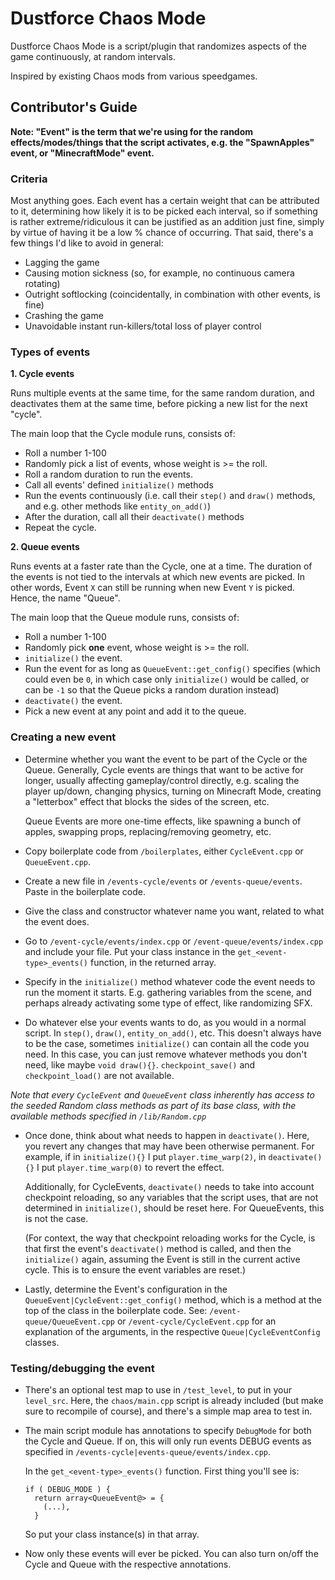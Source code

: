# Dustforce Chaos Mode
Dustforce Chaos Mode is a script/plugin that randomizes aspects of the game continuously, at random intervals.

Inspired by existing Chaos mods from various speedgames.

## Contributor's Guide
**Note: "Event" is the term that we're using for the random effects/modes/things that the script activates, e.g. the "SpawnApples" event, or "MinecraftMode" event.**
### Criteria
Most anything goes. Each event has a certain weight that can be attributed to it, determining how likely it is to be picked each interval, so if something is rather extreme/ridiculous it can be justified as an addition just fine, simply by virtue of having it be a low % chance of occurring. That said, there's a few things I'd like to avoid in general:
- Lagging the game
- Causing motion sickness (so, for example, no continuous camera rotating)
- Outright softlocking (coincidentally, in combination with other events, is fine)
- Crashing the game
- Unavoidable instant run-killers/total loss of player control

### Types of events
**1. Cycle events**

Runs multiple events at the same time, for the same random duration, and deactivates them at the same time, before picking a new list for the next "cycle".

The main loop that the Cycle module runs, consists of:
- Roll a number 1-100
- Randomly pick a list of events, whose weight is >= the roll.
- Roll a random duration to run the events.
- Call all events' defined `initialize()` methods
- Run the events continuously (i.e. call their `step()` and `draw()` methods, and e.g. other methods like `entity_on_add()`)
- After the duration, call all their `deactivate()` methods
- Repeat the cycle.

**2. Queue events**

Runs events at a faster rate than the Cycle, one at a time. The duration of the events is not tied to the intervals at which new events are picked. In other words, Event `X` can still be running when new Event `Y` is picked. Hence, the name "Queue".

The main loop that the Queue module runs, consists of:
- Roll a number 1-100
- Randomly pick **one** event, whose weight is >= the roll.
- `initialize()` the event.
- Run the event for as long as `QueueEvent::get_config()` specifies (which could even be `0`, in which case only `initialize()` would be called, or can be `-1` so that the Queue picks a random duration instead)
- `deactivate()` the event.
- Pick a new event at any point and add it to the queue.

### Creating a new event
- Determine whether you want the event to be part of the Cycle or the Queue. Generally, Cycle events are things that want to be active for longer, usually affecting gameplay/control directly, e.g. scaling the player up/down, changing physics, turning on Minecraft Mode, creating a "letterbox" effect that blocks the sides of the screen, etc.

  Queue Events are more one-time effects, like spawning a bunch of apples, swapping props, replacing/removing geometry, etc.
- Copy boilerplate code from `/boilerplates`, either `CycleEvent.cpp` or `QueueEvent.cpp`.
- Create a new file in `/events-cycle/events` or `/events-queue/events`. Paste in the boilerplate code.
- Give the class and constructor whatever name you want, related to what the event does.
- Go to `/event-cycle/events/index.cpp` or `/event-queue/events/index.cpp` and include your file. Put your class instance in the `get_<event-type>_events()` function, in the returned array.
- Specify in the `initialize()` method whatever code the event needs to run the moment it starts. E.g. gathering variables from the scene, and perhaps already activating some type of effect, like randomizing SFX.
- Do whatever else your events wants to do, as you would in a normal script. In `step()`, `draw()`, `entity_on_add()`, etc. This doesn't always have to be the case, sometimes `initialize()` can contain all the code you need. In this case, you can just remove whatever methods you don't need, like maybe `void draw(){}`. `checkpoint_save()` and `checkpoint_load()` are not available.

*Note that every `CycleEvent` and `QueueEvent` class inherently has access to the seeded Random class methods as part of its base class, with the available methods specified in `/lib/Random.cpp`*

- Once done, think about what needs to happen in `deactivate()`. Here, you revert any changes that may have been otherwise permanent. For example, if in `initialize(){}` I put `player.time_warp(2)`, in `deactivate(){}` I put `player.time_warp(0)` to revert the effect.

  Additionally, for CycleEvents, `deactivate()` needs to take into account checkpoint reloading, so any variables that the script uses, that are not determined in `initialize()`, should be reset here. For QueueEvents, this is not the case.

  (For context, the way that checkpoint reloading works for the Cycle, is that first the event's `deactivate()` method is called, and then the `initialize()` again, assuming the Event is still in the current active cycle. This is to ensure the event variables are reset.)

- Lastly, determine the Event's configuration in the `QueueEvent|CycleEvent::get_config()` method, which is a method at the top of the class in the boilerplate code. See: `/event-queue/QueueEvent.cpp` or `/event-cycle/CycleEvent.cpp` for an explanation of the arguments, in the respective `Queue|CycleEventConfig` classes.

### Testing/debugging the event
- There's an optional test map to use in `/test_level`, to put in your `level_src`. Here, the `chaos/main.cpp` script is already included (but make sure to recompile of course), and there's a simple map area to test in.
- The main script module has annotations to specify `DebugMode` for both the Cycle and Queue. If on, this will only run events DEBUG events as specified in `/events-cycle|events-queue/events/index.cpp`.

  In the `get_<event-type>_events()` function. First thing you'll see is:
  ```
  if ( DEBUG_MODE ) {
    return array<QueueEvent@> = {
      (...),
    }
  ```
  So put your class instance(s) in that array.
- Now only these events will ever be picked. You can also turn on/off the Cycle and Queue with the respective annotations.
